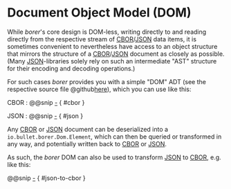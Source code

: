 Document Object Model (DOM)
===========================

While _borer_'s core design is DOM-less, writing directly to and reading directly from the respective stream of
[CBOR]/[JSON] data items, it is sometimes convenient to nevertheless have access to an object structure that mirrors the
structure of a [CBOR]/[JSON] document as closely as possible.<br>
(Many [JSON]-libraries solely rely on such an intermediate "AST" structure for their encoding and decoding operations.)

For such cases _borer_ provides you with a simple "DOM" ADT (see the respective source file
@github[here](/core/src/main/scala/io/bullet/borer/Dom.scala)), which you can use like this:

CBOR
: @@snip [-]($test$/DomSpec.scala) { #cbor }

JSON
: @@snip [-]($test$/DomSpec.scala) { #json }


Any [CBOR] or [JSON] document can be deserialized into a `io.bullet.borer.Dom.Element`, which can then be queried or
transformed in any way, and potentially written back to [CBOR] or [JSON].<br>

As such, the _borer_ DOM can also be used to transform [JSON] to [CBOR], e.g. like this:

@@snip [-]($test$/DomSpec.scala) { #json-to-cbor }  

  [CBOR]: http://cbor.io/
  [JSON]: http://json.org/
